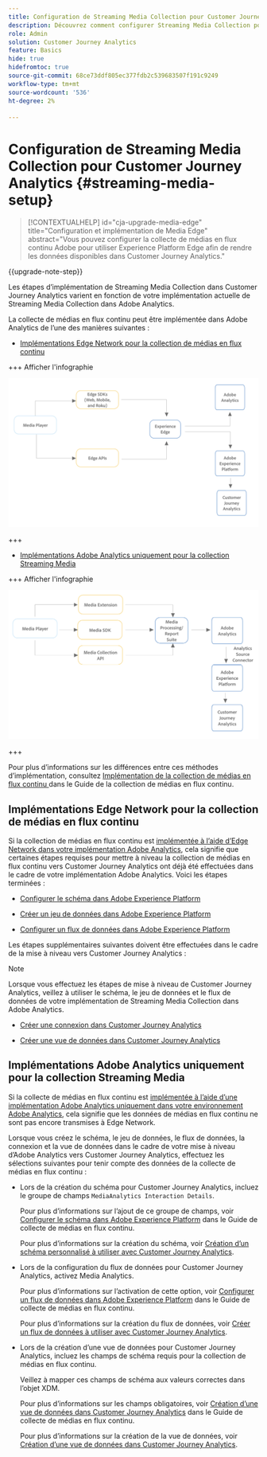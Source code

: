 ```yaml
---
title: Configuration de Streaming Media Collection pour Customer Journey Analytics
description: Découvrez comment configurer Streaming Media Collection pour Customer Journey Analytics
role: Admin
solution: Customer Journey Analytics
feature: Basics
hide: true
hidefromtoc: true
source-git-commit: 68ce73ddf805ec377fdb2c539683507f191c9249
workflow-type: tm+mt
source-wordcount: '536'
ht-degree: 2%

---
```


# Configuration de Streaming Media Collection pour Customer Journey Analytics {#streaming-media-setup}

<!-- markdownlint-disable MD034 -->

>[!CONTEXTUALHELP]
>id="cja-upgrade-media-edge"
>title="Configuration et implémentation de Media Edge"
>abstract="Vous pouvez configurer la collecte de médias en flux continu Adobe pour utiliser Experience Platform Edge afin de rendre les données disponibles dans Customer Journey Analytics."

<!-- markdownlint-enable MD034 -->

{{upgrade-note-step}}

Les étapes d’implémentation de Streaming Media Collection dans Customer Journey Analytics varient en fonction de votre implémentation actuelle de Streaming Media Collection dans Adobe Analytics.

La collecte de médias en flux continu peut être implémentée dans Adobe Analytics de l’une des manières suivantes :

* [Implémentations Edge Network pour la collection de médias en flux continu](#edge-network-implementations)

+++ Afficher l&#39;infographie

  ![Implémentation de Streaming Media sur Edge](assets/streaming-media-edge.png)

+++

* [Implémentations Adobe Analytics uniquement pour la collection Streaming Media](#adobe-analytics-only-implementations)

+++ Afficher l&#39;infographie

  ![Implémentation réservée à Analytics](assets/analytics-implementation.png)

+++

Pour plus d’informations sur les différences entre ces méthodes d’implémentation, consultez [ Implémentation de la collection de médias en flux continu ](https://experienceleague.adobe.com/en/docs/media-analytics/using/implementation/overview) dans le Guide de la collection de médias en flux continu.

## Implémentations Edge Network pour la collection de médias en flux continu

Si la collection de médias en flux continu est [implémentée à l’aide d’Edge Network dans votre implémentation Adobe Analytics](https://experienceleague.adobe.com/en/docs/media-analytics/using/implementation/overview#edge-implementation-methods), cela signifie que certaines étapes requises pour mettre à niveau la collection de médias en flux continu vers Customer Journey Analytics ont déjà été effectuées dans le cadre de votre implémentation Adobe Analytics. Voici les étapes terminées :

* [Configurer le schéma dans Adobe Experience Platform](https://experienceleague.adobe.com/en/docs/media-analytics/using/implementation/edge-recommended/media-edge-sdk/implementation-edge#set-up-the-schema-in-adobe-experience-platform)

* [Créer un jeu de données dans Adobe Experience Platform](https://experienceleague.adobe.com/en/docs/media-analytics/using/implementation/edge-recommended/media-edge-sdk/implementation-edge#create-a-dataset-in-adobe-experience-platform)

* [Configurer un flux de données dans Adobe Experience Platform](https://experienceleague.adobe.com/en/docs/media-analytics/using/implementation/edge-recommended/media-edge-sdk/implementation-edge#configure-a-datastream-in-adobe-experience-platform)

Les étapes supplémentaires suivantes doivent être effectuées dans le cadre de la mise à niveau vers Customer Journey Analytics :

>[!NOTE]
>
>Lorsque vous effectuez les étapes de mise à niveau de Customer Journey Analytics, veillez à utiliser le schéma, le jeu de données et le flux de données de votre implémentation de Streaming Media Collection dans Adobe Analytics.

* [Créer une connexion dans Customer Journey Analytics](/help/getting-started/cja-upgrade/cja-upgrade-connection.md)

* [Créer une vue de données dans Customer Journey Analytics](/help/getting-started/cja-upgrade/cja-upgrade-dataview.md)


## Implémentations Adobe Analytics uniquement pour la collection Streaming Media

Si la collecte de médias en flux continu est [implémentée à l’aide d’une implémentation Adobe Analytics uniquement dans votre environnement Adobe Analytics](https://experienceleague.adobe.com/en/docs/media-analytics/using/implementation/overview#adobe-analytics-only-implementation-methods), cela signifie que les données de médias en flux continu ne sont pas encore transmises à Edge Network.

Lorsque vous créez le schéma, le jeu de données, le flux de données, la connexion et la vue de données dans le cadre de votre mise à niveau d’Adobe Analytics vers Customer Journey Analytics, effectuez les sélections suivantes pour tenir compte des données de la collecte de médias en flux continu :

* Lors de la création du schéma pour Customer Journey Analytics, incluez le groupe de champs `MediaAnalytics Interaction Details`.

  Pour plus d’informations sur l’ajout de ce groupe de champs, voir [Configurer le schéma dans Adobe Experience Platform](https://experienceleague.adobe.com/en/docs/media-analytics/using/implementation/edge-recommended/media-edge-sdk/implementation-edge#set-up-the-schema-in-adobe-experience-platform) dans le Guide de collecte de médias en flux continu.

  Pour plus d’informations sur la création du schéma, voir [Création d’un schéma personnalisé à utiliser avec Customer Journey Analytics](/help/getting-started/cja-upgrade/cja-upgrade-schema-create.md).

* Lors de la configuration du flux de données pour Customer Journey Analytics, activez Media Analytics.

  Pour plus d’informations sur l’activation de cette option, voir [Configurer un flux de données dans Adobe Experience Platform](https://experienceleague.adobe.com/en/docs/media-analytics/using/implementation/edge-recommended/media-edge-sdk/implementation-edge#configure-a-datastream-in-adobe-experience-platform) dans le Guide de collecte de médias en flux continu.

  Pour plus d’informations sur la création du flux de données, voir [Créer un flux de données à utiliser avec Customer Journey Analytics](/help/getting-started/cja-upgrade/cja-upgrade-datastream.md).

* Lors de la création d’une vue de données pour Customer Journey Analytics, incluez les champs de schéma requis pour la collection de médias en flux continu.

  Veillez à mapper ces champs de schéma aux valeurs correctes dans l’objet XDM.

  Pour plus d’informations sur les champs obligatoires, voir [Création d’une vue de données dans Customer Journey Analytics](/help/getting-started/cja-upgrade/cja-upgrade-dataview.md) dans le Guide de collecte de médias en flux continu.

  Pour plus d’informations sur la création de la vue de données, voir [Création d’une vue de données dans Customer Journey Analytics](/help/getting-started/cja-upgrade/cja-upgrade-dataview.md).


